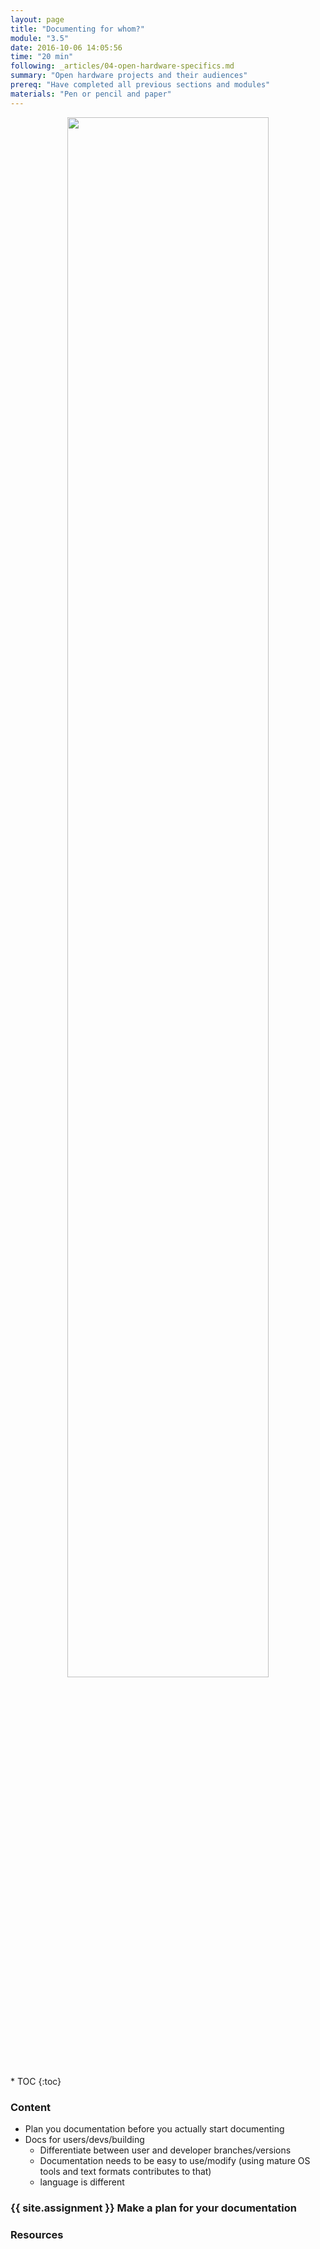 ```yaml
---
layout: page
title: "Documenting for whom?"
module: "3.5"
date: 2016-10-06 14:05:56
time: "20 min"
following: _articles/04-open-hardware-specifics.md
summary: "Open hardware projects and their audiences"
prereq: "Have completed all previous sections and modules"
materials: "Pen or pencil and paper"
---
```

<p align="center">
<img src="https://raw.githubusercontent.com/ohwmakers/OHM-curriculum/gh-pages/img/work_in_progress_banner.svg" width="80%"/>
</p>
* TOC
{:toc}

### Content

- Plan you documentation before you actually start documenting
- Docs for users/devs/building
  - Differentiate between user and developer branches/versions
  - Documentation needs to be easy to use/modify (using mature OS tools and text formats contributes to that)
  - language is different 

### {{ site.assignment }} Make a plan for your documentation


### Resources
